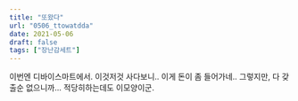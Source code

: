 ```yaml
---
title: "또왔다"
url: "0506_ttowatdda"
date: 2021-05-06
draft: false
tags: ["장난감세트"]
---
```

이번엔 디바이스마트에서. 이것저것 사다보니.. 이게 돈이 좀 들어가네.. 그렇지만, 다 갖출순 없으니까... 적당히하는데도 이모양이군.
